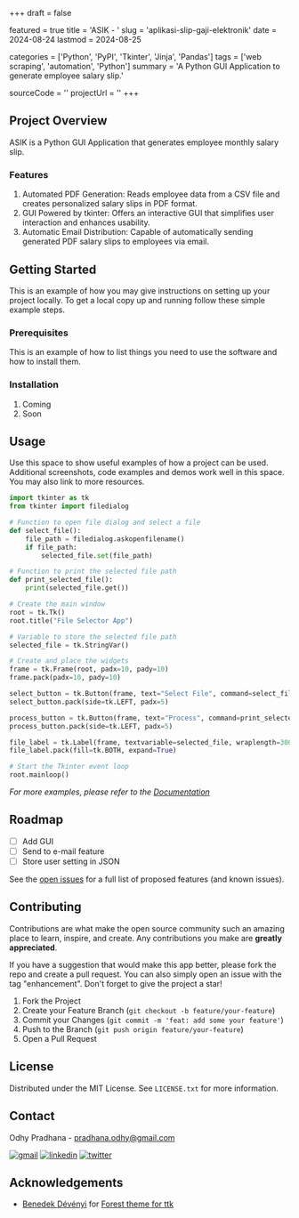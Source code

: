 +++
draft = false

featured = true
title = 'ASIK - '
slug = 'aplikasi-slip-gaji-elektronik'
date = 2024-08-24
lastmod = 2024-08-25

categories = ['Python', 'PyPI', 'Tkinter', 'Jinja', 'Pandas']
tags = ['web scraping', 'automation', 'Python']
summary = 'A Python GUI Application to generate employee salary slip.'

sourceCode = ''
projectUrl = ''
+++

## Project Overview

ASIK is a Python GUI Application that generates employee monthly salary slip.

### Features

1. Automated PDF Generation: Reads employee data from a CSV file and creates personalized salary slips in PDF format.
2. GUI Powered by tkinter: Offers an interactive GUI that simplifies user interaction and enhances usability.
3. Automatic Email Distribution: Capable of automatically sending generated PDF salary slips to employees via email.



## Getting Started

This is an example of how you may give instructions on setting up your project locally.
To get a local copy up and running follow these simple example steps.

### Prerequisites

This is an example of how to list things you need to use the software and how to install them.

### Installation

1. Coming
2. Soon



## Usage

Use this space to show useful examples of how a project can be used. Additional screenshots, code examples and demos work well in this space. You may also link to more resources.

```python
import tkinter as tk
from tkinter import filedialog

# Function to open file dialog and select a file
def select_file():
    file_path = filedialog.askopenfilename()
    if file_path:
        selected_file.set(file_path)

# Function to print the selected file path
def print_selected_file():
    print(selected_file.get())

# Create the main window
root = tk.Tk()
root.title("File Selector App")

# Variable to store the selected file path
selected_file = tk.StringVar()

# Create and place the widgets
frame = tk.Frame(root, padx=10, pady=10)
frame.pack(padx=10, pady=10)

select_button = tk.Button(frame, text="Select File", command=select_file)
select_button.pack(side=tk.LEFT, padx=5)

process_button = tk.Button(frame, text="Process", command=print_selected_file)
process_button.pack(side=tk.LEFT, padx=5)

file_label = tk.Label(frame, textvariable=selected_file, wraplength=300, anchor="w")
file_label.pack(fill=tk.BOTH, expand=True)

# Start the Tkinter event loop
root.mainloop()

```

_For more examples, please refer to the [Documentation](https://example.com)_



## Roadmap

- [ ] Add GUI
- [ ] Send to e-mail feature
- [ ] Store user setting in JSON

See the [open issues](https://github.com/odhyp/asik/issues) for a full list of proposed features (and known issues).



## Contributing

Contributions are what make the open source community such an amazing place to learn, inspire, and create. Any contributions you make are **greatly appreciated**.

If you have a suggestion that would make this app better, please fork the repo and create a pull request. You can also simply open an issue with the tag "enhancement".
Don't forget to give the project a star!

1. Fork the Project
2. Create your Feature Branch (`git checkout -b feature/your-feature`)
3. Commit your Changes (`git commit -m 'feat: add some your feature'`)
4. Push to the Branch (`git push origin feature/your-feature`)
5. Open a Pull Request



## License

Distributed under the MIT License. See `LICENSE.txt` for more information.



## Contact

Odhy Pradhana - pradhana.odhy@gmail.com

[![gmail][gmail-shield]][gmail-url]
[![linkedin][linkedin-shield]][linkedin-url]
[![twitter][twitter-shield]][twitter-url]



## Acknowledgements

* [Benedek Dévényi](https://github.com/rdbende) for [Forest theme for ttk](https://github.com/rdbende/Forest-ttk-theme)



<!-- MARKDOWN LINKS & IMAGES -->
[contributors-shield]: https://img.shields.io/github/contributors/odhyp/asik.svg?style=for-the-badge
[contributors-url]: https://github.com/odhyp/asik/graphs/contributors
[forks-shield]: https://img.shields.io/github/forks/odhyp/asik.svg?style=for-the-badge
[forks-url]: https://github.com/odhyp/asik/network/members
[stars-shield]: https://img.shields.io/github/stars/odhyp/asik.svg?style=for-the-badge
[stars-url]: https://github.com/odhyp/asik/stargazers
[issues-shield]: https://img.shields.io/github/issues/odhyp/asik.svg?style=for-the-badge
[issues-url]: https://github.com/odhyp/asik/issues
[gmail-shield]: https://img.shields.io/badge/gmail-white?style=for-the-badge&logo=gmail&logoColor=%23EA4335
[gmail-url]: mailto:pradhana.odhy@gmail.com
[license-shield]: https://img.shields.io/github/license/odhyp/asik.svg?style=for-the-badge
[license-url]: https://github.com/odhyp/asik/blob/master/LICENSE.txt
[linkedin-shield]: https://img.shields.io/badge/-LinkedIn-black.svg?style=for-the-badge&logo=linkedin&colorB=555
[linkedin-url]: https://linkedin.com/in/odhy-pradhana
[twitter-shield]: https://img.shields.io/badge/twitter-%23000000?style=for-the-badge&logo=x&logoColor=white
[twitter-url]: https://x.com/valgtreiz
[python]: https://img.shields.io/badge/python-%233776AB?style=for-the-badge&logo=python&logoColor=white